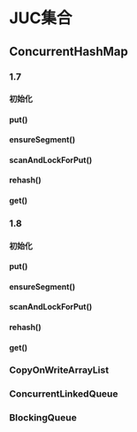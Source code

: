 # JUC集合


## ConcurrentHashMap
### 1.7
#### 初始化
#### put()



#### ensureSegment()
#### scanAndLockForPut()
#### rehash()
#### get()
### 1.8
#### 初始化
#### put()
#### ensureSegment()
#### scanAndLockForPut()
#### rehash()
#### get()

### CopyOnWriteArrayList


### ConcurrentLinkedQueue


### BlockingQueue
